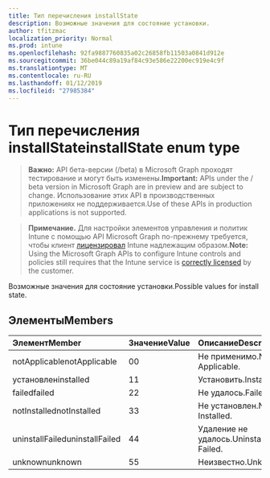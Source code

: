 ```yaml
---
title: Тип перечисления installState
description: Возможные значения для состояние установки.
author: tfitzmac
localization_priority: Normal
ms.prod: intune
ms.openlocfilehash: 92fa9887760835a02c26858fb11503a0841d912e
ms.sourcegitcommit: 36be044c89a19af84c93e586e22200ec919e4c9f
ms.translationtype: MT
ms.contentlocale: ru-RU
ms.lasthandoff: 01/12/2019
ms.locfileid: "27985384"
---
```

# <a name="installstate-enum-type"></a><span data-ttu-id="d0b73-103">Тип перечисления installState</span><span class="sxs-lookup"><span data-stu-id="d0b73-103">installState enum type</span></span>

> <span data-ttu-id="d0b73-104">**Важно:** API бета-версии (/beta) в Microsoft Graph проходят тестирование и могут быть изменены.</span><span class="sxs-lookup"><span data-stu-id="d0b73-104">**Important:** APIs under the / beta version in Microsoft Graph are in preview and are subject to change.</span></span> <span data-ttu-id="d0b73-105">Использование этих API в производственных приложениях не поддерживается.</span><span class="sxs-lookup"><span data-stu-id="d0b73-105">Use of these APIs in production applications is not supported.</span></span>

> <span data-ttu-id="d0b73-106">**Примечание.** Для настройки элементов управления и политик Intune с помощью API Microsoft Graph по-прежнему требуется, чтобы клиент [лицензировал](https://go.microsoft.com/fwlink/?linkid=839381) Intune надлежащим образом.</span><span class="sxs-lookup"><span data-stu-id="d0b73-106">**Note:** Using the Microsoft Graph APIs to configure Intune controls and policies still requires that the Intune service is [correctly licensed](https://go.microsoft.com/fwlink/?linkid=839381) by the customer.</span></span>

<span data-ttu-id="d0b73-107">Возможные значения для состояние установки.</span><span class="sxs-lookup"><span data-stu-id="d0b73-107">Possible values for install state.</span></span>
## <a name="members"></a><span data-ttu-id="d0b73-108">Элементы</span><span class="sxs-lookup"><span data-stu-id="d0b73-108">Members</span></span>
|<span data-ttu-id="d0b73-109">Элемент</span><span class="sxs-lookup"><span data-stu-id="d0b73-109">Member</span></span>|<span data-ttu-id="d0b73-110">Значение</span><span class="sxs-lookup"><span data-stu-id="d0b73-110">Value</span></span>|<span data-ttu-id="d0b73-111">Описание</span><span class="sxs-lookup"><span data-stu-id="d0b73-111">Description</span></span>|
|:---|:---|:---|
|<span data-ttu-id="d0b73-112">notApplicable</span><span class="sxs-lookup"><span data-stu-id="d0b73-112">notApplicable</span></span>|<span data-ttu-id="d0b73-113">0</span><span class="sxs-lookup"><span data-stu-id="d0b73-113">0</span></span>|<span data-ttu-id="d0b73-114">Не применимо.</span><span class="sxs-lookup"><span data-stu-id="d0b73-114">Not Applicable.</span></span>|
|<span data-ttu-id="d0b73-115">установлен</span><span class="sxs-lookup"><span data-stu-id="d0b73-115">installed</span></span>|<span data-ttu-id="d0b73-116">1</span><span class="sxs-lookup"><span data-stu-id="d0b73-116">1</span></span>|<span data-ttu-id="d0b73-117">Установить.</span><span class="sxs-lookup"><span data-stu-id="d0b73-117">Installed.</span></span>|
|<span data-ttu-id="d0b73-118">failed</span><span class="sxs-lookup"><span data-stu-id="d0b73-118">failed</span></span>|<span data-ttu-id="d0b73-119">2</span><span class="sxs-lookup"><span data-stu-id="d0b73-119">2</span></span>|<span data-ttu-id="d0b73-120">Не удалось.</span><span class="sxs-lookup"><span data-stu-id="d0b73-120">Failed.</span></span>|
|<span data-ttu-id="d0b73-121">notInstalled</span><span class="sxs-lookup"><span data-stu-id="d0b73-121">notInstalled</span></span>|<span data-ttu-id="d0b73-122">3</span><span class="sxs-lookup"><span data-stu-id="d0b73-122">3</span></span>|<span data-ttu-id="d0b73-123">Не установлен.</span><span class="sxs-lookup"><span data-stu-id="d0b73-123">Not Installed.</span></span>|
|<span data-ttu-id="d0b73-124">uninstallFailed</span><span class="sxs-lookup"><span data-stu-id="d0b73-124">uninstallFailed</span></span>|<span data-ttu-id="d0b73-125">4</span><span class="sxs-lookup"><span data-stu-id="d0b73-125">4</span></span>|<span data-ttu-id="d0b73-126">Удаление не удалось.</span><span class="sxs-lookup"><span data-stu-id="d0b73-126">Uninstall Failed.</span></span>|
|<span data-ttu-id="d0b73-127">unknown</span><span class="sxs-lookup"><span data-stu-id="d0b73-127">unknown</span></span>|<span data-ttu-id="d0b73-128">5</span><span class="sxs-lookup"><span data-stu-id="d0b73-128">5</span></span>|<span data-ttu-id="d0b73-129">Неизвестно.</span><span class="sxs-lookup"><span data-stu-id="d0b73-129">Unknown.</span></span>|





